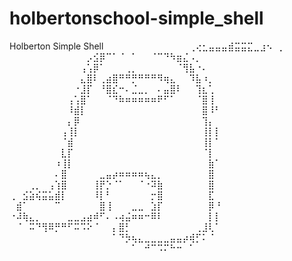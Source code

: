 # holbertonschool-simple_shell
Holberton Simple Shell
⠀⠀⠀⠀⠀⠀⠀⠀⠀⠀⠀⠀⠀⢀⢔⣂⣤⣤⣤⣾⣭⣭⣍⣀⣰⠢⠀⡀⠀⠀⠀⠀⠀
⠀⠀⠀⠀⠀⠀⠀⠀⠀⠀⠀⠀⡠⣪⡿⠉⠁⠈⠀⠁⠀⠀⠈⠉⠙⠳⣶⣌⠠⡀⠀⠀⠀
⠀⠀⠀⠀⠀⠀⠀⠀⠀⠀⠀⢠⢡⡿⠁⠀⠀⠀⢀⡀⠀⠀⠀⠀⠀⠀⠈⢻⣧⠐⠄⠀⠀
⠀⠀⠀⠀⠀⠀⠀⠀⠀⠀⠀⣄⣿⠇⢀⣴⣿⠛⠛⡛⠛⠛⠛⠻⢶⣄⠀⠀⠹⣧⠰⡀⠀
⠀⠀⠀⠀⠀⠀⠀⠀⠀⠀⠐⣸⡏⠀⠘⣿⣎⠒⠄⣈⣀⡀⠀⠄⣤⣿⠇⠀⠀⢹⣆⢁⠀
⠀⠀⠀⠀⠀⠀⠀⠀⠀⢠⢡⣿⠁⠀⠀⠈⠙⠷⠶⠶⠶⠶⠶⠟⠋⠁⠀⠀⠀⠈⣿⢸⠀
⠀⠀⠀⠀⠀⠀⠀⠀⠀⠸⣾⡇⠀⠀⠀⠀⠀⠀⠀⠀⠀⠀⠀⠀⠀⠀⠀⠀⠀⠀⣿⠸⠃
⠀⠀⠀⠀⠀⠀⠀⠀⠀⡄⡿⠀⠀⠀⠀⠀⠀⠀⠀⠀⠀⠀⠀⠀⠀⠀⠀⠀⠀⠀⢹⡄⠀
⠀⠀⠀⠀⠀⠀⠀⠀⢠⢸⡇⠀⠀⠀⠀⠀⠀⠀⠀⠀⠀⠀⠀⠀⠀⠀⠀⠀⠀⠀⢸⡇⡇
⠀⠀⠀⠀⠀⠀⠀⠀⠈⣾⠀⠀⠀⠀⠀⠀⠀⠀⠀⠀⠀⠀⠀⠀⠀⠀⠀⠀⠀⠀⢸⡇⠁
⠀⠀⠀⠀⠀⠀⠀⠀⣇⡏⠀⠀⠀⠀⠀⠀⠀⠀⠀⠀⠀⠀⠀⠀⠀⠀⠀⠀⠀⠀⠈⡇⠀
⠀⠀⠀⠀⠀⠀⠀⠰⢸⡇⠀⠀⠀⠀⠀⠀⠀⠀⠀⠀⠀⠀⠀⠀⠀⠀⠀⠀⠀⠀⠀⣷⠁
⠀⠀⠀⠀⠀⠀⠀⠄⣿⠀⠀⠀⠀⠀⣀⣤⡴⠶⠶⠶⠶⢦⣄⡀⠀⠀⠀⠀⠀⠀⠀⣿⠀
⠀⠀⠀⢀⡀⠀⢠⢱⣿⠀⠀⠀⠀⢸⡟⡑⠈⠁⠀⠀⠈⠐⠽⣷⠀⠀⠀⠀⠀⠀⠀⣿⠀
⢀⠀⣪⣵⢮⣭⣥⣾⡇⠀⠀⠀⠀⠸⡇⠃⠀⠀⠀⠀⠀⠀⡒⣿⠀⠀⠀⠀⠀⠀⠀⣏⠀
⠀⣾⠁⠀⠀⠀⠀⠉⠀⠀⠀⠀⠀⠀⣿⢸⠀⠀⠀⣀⣀⠀⣱⡏⠀⠀⠀⠀⠀⠀⠀⡿⠘
⠐⠼⢷⣄⡀⠀⠀⠀⠀⣀⣀⣠⣴⠾⠋⠄⠠⢴⣬⠶⠶⠒⠿⠇⠀⠀⠀⠀⠀⠀⠀⡇⡇
⠀⠈⠀⠭⠙⢻⠿⡛⠛⠋⠭⠩⠕⠈⠀⠀⡄⣿⡃⠀⠀⠀⠀⠀⠀⠀⠀⠀⠀⢀⣸⢇⠁
⠀⠀⠀⠀⠀⠀⠀⠀⠀⠀⠀⠀⠀⠀⠀⠀⠁⠙⡳⢦⣄⣀⣀⣀⣀⣤⣤⡴⢾⡋⠅⠈⠀
⠀⠀⠀⠀⠀⠀⠀⠀⠀⠀⠀⠀⠀⠀⠀⠀⠀⠀⠀⠁⠀⠚⠉⠩⠍⠓⠒⠀⠁⠀⠀⠀⠀ 